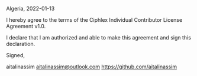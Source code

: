 Algeria, 2022-01-13

I hereby agree to the terms of the Ciphlex Individual Contributor License
Agreement v1.0.

I declare that I am authorized and able to make this agreement and sign this
declaration.

Signed,

aitalinassim aitalinassim@outlook.com https://github.com/aitalinassim

